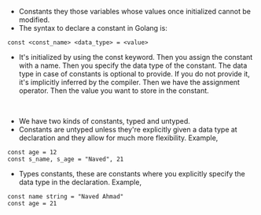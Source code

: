 * Constants they those variables whose values once initialized cannot be modified.
* The syntax to declare a constant in Golang is:

```
const <const_name> <data_type> = <value>
```

* It's initialized by using the const keyword. Then you assign the constant with a name. Then you specify the data type of the constant. The data type in case of constants is optional to provide. If you do not provide it, it's implicitly inferred by the compiler. Then we have the assignment operator. Then the value you want to store in the constant. 

<br>

* We have two kinds of constants, typed and untyped. 
* Constants are untyped unless they're explicitly given a data type at declaration and they allow for much more flexibility. Example,

```
const age = 12
const s_name, s_age = "Naved", 21
```

* Types constants, these are constants where you explicitly specify the data type in the declaration. Example,

```
const name string = "Naved Ahmad"
const age = 21
```

